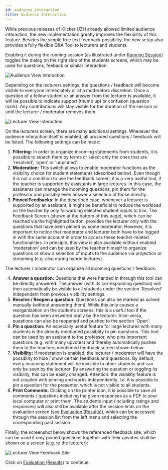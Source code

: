 ```yaml
---
id: audience_interaction
title: Audience Interaction
---
```


While previous releases of Klicker UZH already allowed limited audience interaction, the new implementation greatly improves the flexibility of this feature. Besides the simple free text feedback possiblity, the new setup also provides a fully flexible Q&A Tool to lecturers and students.

Enabling it during the running session (as illustrated under [Running Session](session_running.md)) toggles the dialog on the right side of the students screens, which may be used for questions, feeback or similar interaction:

![Audience View Interaction](assets/audience_view_interaction.png)

Depending on the lecturers settings, the questions / feedback will become visible to everyone immediately or at a moderators discretion. Once a question of a fellow student or an answer from the lecturer is available, it will be possible to indicate support (thumb up) or confusion (question mark). Any contributions will stay visible for the duration of the session or until the lecturer / moderator removes them.

![Lecturer View Interaction](assets/lecturer_view_interaction.png)

On the lecturers screen, there are many additional settings. Whenever the audience interaction itself is enabled, all provided questions / feedback will be listed. The following settings can be made:

1. **Filtering:** In order to organize incoming statements from students, it is possible to search them by terms or select only the ones that are 'resolved', 'open' or 'unpinned'.
2. **Moderation:** This switch allows to enable moderator functions as the visibility choice for student statements (described below). Even though it is not a condition to use the feedback screen, it is a very useful tool, if the teacher is supported by assistants in large lectures. In this case, the assistants can manage the incoming questions, pin them for the professor and possibly even answer a selection of those directly.
3. **Pinned Feedbacks:** In the described case, whenever a lecturer is supported by an assistant, it might be beneficial to reduce the workload on the teacher by only forwarding selected student inputs to him. The Feedback Screen (shown at the bottom of this page), which can be reached via the highlighted button, provides the lecturer only with the questions that have been pinned by some moderator. However, it is important to notice that moderator and lecturer both have to be logged in with the same account in order to access these teacher-related functionalities. In principle, this view is also available without enabled 'moderation' and can be used by the teacher himself to organize questions or show a selection of inputs to the audience via projection or streaming (e.g. also during hybrid lectures).

The lecturer / moderator can organize all incoming questions / feedback:

4. **Answer a question:** Questions that were handed in through this tool can be directly answered. The answer (with its corresponding question) will then automatically be visible to all students under the section 'Resolved' independent from previous visibility settings.
5. **Resolve / Reopen a question:** Questions can also be marked as solved manually (without answering them). While this only causes a reorganization on the students screens, this is a useful tool if the question has been answered orally by the lecturer. Vice-versa, questions can also be reopened and pushed to the section 'Open'.
6. **Pin a question:** An especially useful feature for large lectures with many students is the already mentioned possiblity to pin questions. This tool can be used by an assistant to the professor, who pins important questions (e.g. with many upvotes) and thereby automatically pushes them to the teachers mentioned feedback screen shown below.
7. **Visibility:** If moderation is enabled, the lecturer / moderator will have the possiblity to hide / show certain feedback and questions. By default, every incoming statement will be invisible to other students and can only be seen by the lecturer. By answering the question or toggling its visibility, this can be easily changed. Attention: the visibility feature is not coupled with pinning and works independently. I.e. it is possible to pin a question for the presenter, which is not visible to all students.
8. **Print Comments:** Clicking on the printer icon, it is possible to save all comments / questions including the given responses as a PDF to your local computer or print them. The students input (including ratings and responses) will also still be available after the session ends on the evaluation screen (see [Evaluation (Results)](evaluation.md)), which can be accessed through the session list from the left menu and selecting the corresponding past session.

<!-- Previous functionalities that might be readded to the audience interaction section later on in a similar or modified manner:
12. **Confusion-Barometer:** The Confusion-Barometer enables the audience to give feedback about the speed and difficulty of the speech or lecture. Click the button to activate or deactivate the function. Below the feedback about the speed and difficulty is presented in separate graphs.
13. **Feedback-Channel:** The Feedback-Channel allows the audience to ask questions and give text feedback to the speaker. This function can be activated or deactivated with the button. Furthermore, the speaker may decide whether the feedbacks should be visible to the audience or not.
14. **Pause Session:** Click here if you want to pause at the current state of a session and continue the same session later on (by reactivating it from the session list).
15. **Cancel Session:** Click here if you want to cancel the session and restart it from a fresh state. Please note that this will remove all results that might have previously been collected for this session. Once the cancellation has been confirmed, the session can be restarted from the session list. -->

Finally, the screenshot below shows the referenced feedback site, which can be used if only pinned questions together with their upvotes shall be shown on a screen (e.g. to the lecturer):

![Lecturer View Feedback Site](assets/lecturer_view_feedbackSite.png)

Click on [Evaluation (Results)](evaluation.md) to continue.
